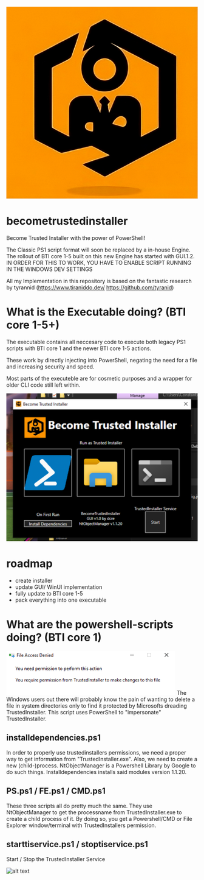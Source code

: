 ![alt text](https://github.com/realdcre/becometrustedinstaller/blob/main/assets/becometilogo-upscaled.png)



# becometrustedinstaller

Become Trusted Installer 
with the power of PowerShell! 

The Classic PS1 script format will soon be replaced by a in-house Engine. The rollout of BTI core 1-5 built on this new Engine has started with GUI.1.2. IN ORDER FOR THIS TO WORK, YOU HAVE TO ENABLE SCRIPT RUNNING IN THE WINDOWS DEV SETTINGS

All my Implementation in this repository is based on the fantastic research by tyrannid (https://www.tiraniddo.dev/  https://github.com/tyranid)

# What is the Executable doing? (BTI core 1-5+)
The executable contains all neccesary code to execute both legacy PS1 scripts with BTI core 1 and the newer BTI core 1-5 actions.

These work by directly injecting into PowerShell, negating the need for a file and increasing security and speed. 

Most parts of the executeble are for cosmetic purposes and a wrapper for older CLI code still left within.

![alt text](https://github.com/realdcre/becometrustedinstaller/blob/main/assets/Becometiuiq.png)

# roadmap
- create installer
- update GUI/ WinUI implementation
- fully update to BTI core 1-5
- pack everything into one executable

# What are the powershell-scripts doing? (BTI core 1)
![alt text](https://github.com/realdcre/becometrustedinstaller/blob/main/assets/trustedinstaller1.png)
The Windows users out there will probably know the pain of wanting to delete a file in system directories only to find it protected by Microsofts dreading TrustedInstaller.
This script uses PowerShell to "impersonate" TrustedInstaller. 

## installdependencies.ps1
In order to properly use trustedinstallers permissions, we need a proper way to get information from "TrustedInstaller.exe". Also, we need to create a new (child-)process. NtObjectManager is a Powershell Library by Google to do such things. Installdependencies installs said modules version 1.1.20.

## PS.ps1 / FE.ps1 / CMD.ps1
These three scripts all do pretty much the same. 
They use NtObjectManager to get the processname from TrustedInstaller.exe to create a child process of it. By doing so, you get a Powershell/CMD or File Explorer window/terminal with TrustedInstallers permission. 

## starttiservice.ps1 / stoptiservice.ps1
Start / Stop the TrustedInstaller Service

![alt text](https://github.com/realdcre/becometrustedinstaller/blob/main/assets/bticorelogo.png)